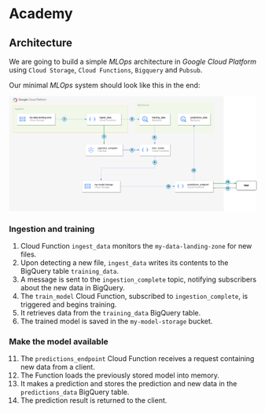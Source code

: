 # Academy

## Architecture

We are going to build a simple *MLOps* architecture in *Google Cloud Platform* using
`Cloud Storage`, `Cloud Functions`, `Bigquery` and `Pubsub`.

Our minimal *MLOps* system should look like this in the end:

![architecture](resources/architecture/architecture.png)

### Ingestion and training

1. Cloud Function `ingest_data` monitors the `my-data-landing-zone` for new files.
2. Upon detecting a new file, `ingest_data` writes its contents to the BigQuery table `training_data`.
3. A message is sent to the `ingestion_complete` topic, notifying subscribers about the new data in BigQuery.
4. The `train_model` Cloud Function, subscribed to `ingestion_complete`, is triggered and begins training.
5. It retrieves data from the `training_data` BigQuery table.
6. The trained model is saved in the `my-model-storage` bucket.

### Make the model available

11. The `predictions_endpoint` Cloud Function receives a request containing new data from a client.
12. The Function loads the previously stored model into memory.
13. It makes a prediction and stores the prediction and new data in the `predictions_data` BigQuery table.
14. The prediction result is returned to the client.
